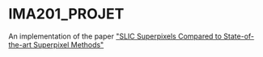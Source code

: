 # IMA201_PROJET
An implementation of the paper ["SLIC Superpixels Compared to State-of-the-art Superpixel Methods"](https://perso.telecom-paristech.fr/gousseau/IMA201/proj2018/slic.pdf)